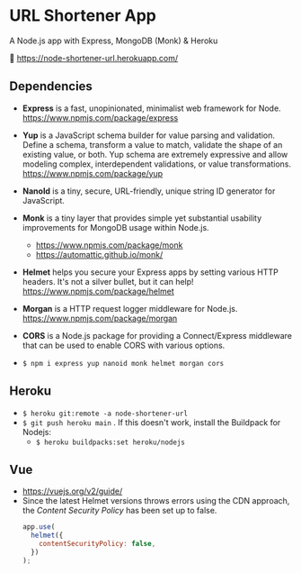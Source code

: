 # URL Shortener App

A Node.js app with Express, MongoDB (Monk) & Heroku

:link: https://node-shortener-url.herokuapp.com/

## Dependencies

- **Express** is a fast, unopinionated, minimalist web framework for Node. https://www.npmjs.com/package/express
- **Yup** is a JavaScript schema builder for value parsing and validation. Define a schema, transform a value to match, validate the shape of an existing value, or both. Yup schema are extremely expressive and allow modeling complex, interdependent validations, or value transformations. https://www.npmjs.com/package/yup
- **NanoId** is a tiny, secure, URL-friendly, unique string ID generator for JavaScript.
- **Monk** is a tiny layer that provides simple yet substantial usability improvements for MongoDB usage within Node.js.
  - https://www.npmjs.com/package/monk
  - https://automattic.github.io/monk/
- **Helmet** helps you secure your Express apps by setting various HTTP headers. It's not a silver bullet, but it can help! https://www.npmjs.com/package/helmet
- **Morgan** is a HTTP request logger middleware for Node.js. https://www.npmjs.com/package/morgan
- **CORS** is a Node.js package for providing a Connect/Express middleware that can be used to enable CORS with various options.

- `$ npm i express yup nanoid monk helmet morgan cors`

## Heroku

- `$ heroku git:remote -a node-shortener-url`
- `$ git push heroku main` . If this doesn't work, install the Buildpack for Nodejs:
  - `$ heroku buildpacks:set heroku/nodejs`

## Vue

- https://vuejs.org/v2/guide/
- Since the latest Helmet versions throws errors using the CDN approach, the _Content Security Policy_ has been set up to false.
  ```js
  app.use(
    helmet({
      contentSecurityPolicy: false,
    })
  );
  ```
